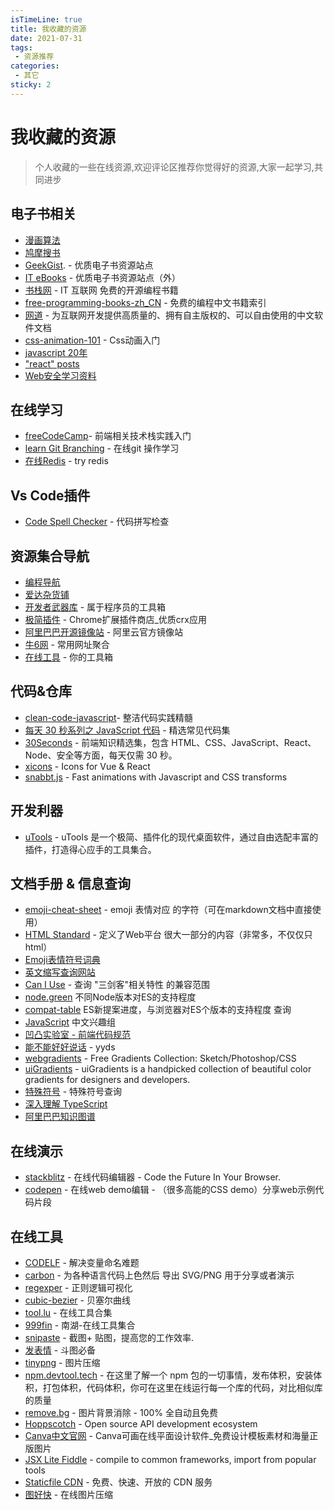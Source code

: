 ```yaml
---
isTimeLine: true
title: 我收藏的资源
date: 2021-07-31
tags:
 - 资源推荐
categories:
 - 其它
sticky: 2
---
```


# 我收藏的资源

> 个人收藏的一些在线资源,欢迎评论区推荐你觉得好的资源,大家一起学习,共同进步
## 电子书相关
* [漫画算法](https://www.cxyxiaowu.com/suanfa-2/manhuasuanfa)
* [鸠摩搜书](https://www.jiumodiary.com/)
* [GeekGist](https://geekgist.com/). - 优质电子书资源站点
* [IT eBooks](https://it-ebooks.info/) - 优质电子书资源站点（外）
* [书栈网](https://www.bookstack.cn/) - IT 互联网 免费的开源编程书籍
* [free-programming-books-zh_CN](https://github.com/justjavac/free-programming-books-zh_CN) - 免费的编程中文书籍索引
* [网道](https://wangdoc.com/) - 为互联网开发提供高质量的、拥有自主版权的、可以自由使用的中文软件文档
* [css-animation-101](https://h-wakanda.github.io/css-animation-101-cn/) - Css动画入门
* [javascript 20年](https://cn.history.js.org/index.html)
* ["react" posts](https://dmitripavlutin.com/tag/react/)
* [Web安全学习资料](https://websec.readthedocs.io/zh/latest)

## 在线学习
* [freeCodeCamp](https://www.freecodecamp.org/learn/)- 前端相关技术栈实践入门
* [learn Git Branching](https://learngitbranching.js.org/) - 在线git 操作学习
* [在线Redis](https://try.redis.io/) - try redis

## Vs Code插件
* [Code Spell Checker​](https://marketplace.visualstudio.com/items?itemName=streetsidesoftware.code-spell-checker) - 代码拼写检查

## 资源集合导航
* [编程导航](https://www.code-nav.cn/)
* [爱达杂货铺](https://adzhp.cn/)
* [开发者武器库](https://devtool.tech/) - 属于程序员的工具箱
* [极简插件](https://chrome.zzzmh.cn/) - Chrome扩展插件商店_优质crx应用
* [阿里巴巴开源镜像站](https://developer.aliyun.com/mirror/) - 阿里云官方镜像站
* [牛6网](https://n6app.com/) - 常用网址聚合
* [在线工具](https://tool.lu/) - 你的工具箱

## 代码&仓库
* [clean-code-javascript​](https://github.com/ryanmcdermott/clean-code-javascript#set-default-objects-with-objectassign)​ - 整洁代码实践精髓
* [每天 30 秒系列之 JavaScript 代码](https://ld246.com/article/1553314584340?utm_source=ld246.com) - 精选常见代码集
* [30Seconds](https://ld246.com/tag/30seconds) - 前端知识精选集，包含 HTML、CSS、JavaScript、React、Node、安全等方面，每天仅需 30 秒。
* [xicons](https://www.xicons.org/#/zh-CN) - Icons for Vue & React
* [snabbt.js](https://github.com/daniel-lundin/snabbt.js) - Fast animations with Javascript and CSS transforms

## 开发利器
* [uTools](https://u.tools/docs/guide/about-uTools.html#%E6%88%AA%E5%9B%BE%E9%A2%84%E8%A7%88) - uTools 是一个极简、插件化的现代桌面软件，通过自由选配丰富的插件，打造得心应手的工具集合。

## 文档手册 & 信息查询
* [emoji-cheat-sheet](https://www.webfx.com/tools/emoji-cheat-sheet/) - emoji 表情对应 的字符（可在markdown文档中直接使用）
* [HTML Standard](https://whatwg-cn.github.io/html/) - 定义了Web平台 很大一部分的内容（非常多，不仅仅只html）
* [Emoji表情符号词典](https://www.emojiall.com/zh-hans)
* [英文缩写查询网站](https://acronyms.thefreedictionary.com/hdx)
* [Can I Use](https://caniuse.com/) - 查询 "三剑客"相关特性 的兼容范围
* [node.green](https://node.green/) 不同Node版本对ES的支持程度
* [compat-table](https://kangax.github.io/compat-table/es6/) ES新提案进度，与浏览器对ES个版本的支持程度 查询
* [JavaScript](https://jscig.github.io/#) 中文兴趣组
* [凹凸实验室 - 前端代码规范](https://guide.aotu.io/index.html) 
* [能不能好好说话](https://lab.magiconch.com/nbnhhsh/) - yyds
* [webgradients](https://webgradients.com/) - Free Gradients Collection: Sketch/Photoshop/CSS
* [uiGradients](https://uigradients.com/#EmeraldWater) - uiGradients is a handpicked collection of beautiful color gradients for designers and developers.
* [特殊符号](http://cn.piliapp.com/symbol/) - 特殊符号查询
* [深入理解 TypeScript](https://jkchao.github.io/typescript-book-chinese/#why)
* [阿里巴巴知识图谱](https://f2e.tech/)

## 在线演示
* [stackblitz](https://stackblitz.com/) - 在线代码编辑器 - Code the Future In Your Browser.
* [codepen](https://codepen.io/) - 在线web demo编辑 - （很多高能的CSS demo）分享web示例代码片段

## 在线工具
* [CODELF](https://unbug.github.io/codelf/) - 解决变量命名难题
* [carbon](https://carbon.now.sh/) - 为各种语言代码上色然后 导出 SVG/PNG 用于分享或者演示
* [regexper](https://regexper.com/) - 正则逻辑可视化
* [cubic-bezier](https://cubic-bezier.com) - 贝塞尔曲线
* [tool.lu](https://tool.lu/nav/) - 在线工具合集
* [999fin](https://999fin.com/) - 南湖-在线工具集合
* [snipaste](https://zh.snipaste.com/) - 截图+ 贴图，提高您的工作效率.
* [发表情](https://fabiaoqing.com/) -  斗图必备
* [tinypng](https://tinypng.com/) - 图片压缩
* [npm.devtool.tech](https://npm.devtool.tech/) - 在这里了解一个 npm 包的一切事情，发布体积，安装体积，打包体积，代码体积，你可在这里在线运行每一个库的代码，对比相似库的质量
* [remove.bg](https://www.remove.bg/zh) - 图片背景消除 - 100% 全自动且免费
* [Hoppscotch](https://hoppscotch.io/) - Open source API development ecosystem
* [Canva中文官网](https://www.canva.cn/?display-com-option=true) - Canva可画在线平面设计软件_免费设计模板素材和海量正版图片
* [JSX Lite Fiddle](https://jsx-lite.builder.io/?outputTab=vue) -  compile to common frameworks, import from popular tools
* [Staticfile CDN](https://www.staticfile.org/) - 免费、快速、开放的 CDN 服务
* [图好快](https://www.tuhaokuai.com/) - 在线图片压缩

<comment/>
<tongji/>